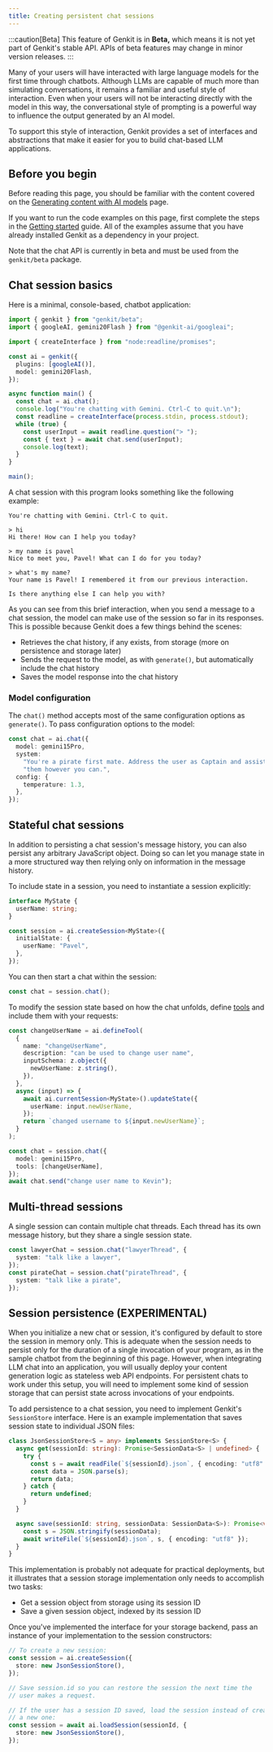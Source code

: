 ```yaml
---
title: Creating persistent chat sessions
---
```


:::caution[Beta]
This feature of Genkit is in **Beta,** which means it is not yet part of Genkit's stable API. APIs of beta features may change in minor version releases.
:::

Many of your users will have interacted with large language models for the first
time through chatbots. Although LLMs are capable of much more than simulating
conversations, it remains a familiar and useful style of interaction. Even when
your users will not be interacting directly with the model in this way, the
conversational style of prompting is a powerful way to influence the output
generated by an AI model.

To support this style of interaction, Genkit provides a set of interfaces and
abstractions that make it easier for you to build chat-based LLM applications.

## Before you begin

Before reading this page, you should be familiar with the content covered on the
[Generating content with AI models](models) page.

If you want to run the code examples on this page, first complete the steps in
the [Getting started](get-started) guide. All of the examples assume that you
have already installed Genkit as a dependency in your project.

Note that the chat API is currently in beta and must be used from the
`genkit/beta` package.

## Chat session basics

Here is a minimal, console-based, chatbot application:

```ts
import { genkit } from "genkit/beta";
import { googleAI, gemini20Flash } from "@genkit-ai/googleai";

import { createInterface } from "node:readline/promises";

const ai = genkit({
  plugins: [googleAI()],
  model: gemini20Flash,
});

async function main() {
  const chat = ai.chat();
  console.log("You're chatting with Gemini. Ctrl-C to quit.\n");
  const readline = createInterface(process.stdin, process.stdout);
  while (true) {
    const userInput = await readline.question("> ");
    const { text } = await chat.send(userInput);
    console.log(text);
  }
}

main();
```

A chat session with this program looks something like the following example:

```
You're chatting with Gemini. Ctrl-C to quit.

> hi
Hi there! How can I help you today?

> my name is pavel
Nice to meet you, Pavel! What can I do for you today?

> what's my name?
Your name is Pavel! I remembered it from our previous interaction.

Is there anything else I can help you with?
```

As you can see from this brief interaction, when you send a message to a chat
session, the model can make use of the session so far in its responses. This is
possible because Genkit does a few things behind the scenes:

- Retrieves the chat history, if any exists, from storage (more on persistence
  and storage later)
- Sends the request to the model, as with `generate()`, but automatically
  include the chat history
- Saves the model response into the chat history

### Model configuration

The `chat()` method accepts most of the same configuration options as
`generate()`. To pass configuration options to the model:

```ts
const chat = ai.chat({
  model: gemini15Pro,
  system:
    "You're a pirate first mate. Address the user as Captain and assist " +
    "them however you can.",
  config: {
    temperature: 1.3,
  },
});
```

## Stateful chat sessions

In addition to persisting a chat session's message history, you can also persist
any arbitrary JavaScript object. Doing so can let you manage state in a more
structured way then relying only on information in the message history.

To include state in a session, you need to instantiate a session explicitly:

```ts
interface MyState {
  userName: string;
}

const session = ai.createSession<MyState>({
  initialState: {
    userName: "Pavel",
  },
});
```

You can then start a chat within the session:

```ts
const chat = session.chat();
```

To modify the session state based on how the chat unfolds, define
[tools](tool-calling) and include them with your requests:

```ts
const changeUserName = ai.defineTool(
  {
    name: "changeUserName",
    description: "can be used to change user name",
    inputSchema: z.object({
      newUserName: z.string(),
    }),
  },
  async (input) => {
    await ai.currentSession<MyState>().updateState({
      userName: input.newUserName,
    });
    return `changed username to ${input.newUserName}`;
  }
);
```

```ts
const chat = session.chat({
  model: gemini15Pro,
  tools: [changeUserName],
});
await chat.send("change user name to Kevin");
```

## Multi-thread sessions

A single session can contain multiple chat threads. Each thread has its own
message history, but they share a single session state.

```ts
const lawyerChat = session.chat("lawyerThread", {
  system: "talk like a lawyer",
});
const pirateChat = session.chat("pirateThread", {
  system: "talk like a pirate",
});
```

## Session persistence (EXPERIMENTAL)

When you initialize a new chat or session, it's configured by default to store
the session in memory only. This is adequate when the session needs to persist
only for the duration of a single invocation of your program, as in the sample
chatbot from the beginning of this page. However, when integrating LLM chat into
an application, you will usually deploy your content generation logic as
stateless web API endpoints. For persistent chats to work under this setup, you
will need to implement some kind of session storage that can persist state
across invocations of your endpoints.

To add persistence to a chat session, you need to implement Genkit's
`SessionStore` interface. Here is an example implementation that saves session
state to individual JSON files:

```ts
class JsonSessionStore<S = any> implements SessionStore<S> {
  async get(sessionId: string): Promise<SessionData<S> | undefined> {
    try {
      const s = await readFile(`${sessionId}.json`, { encoding: "utf8" });
      const data = JSON.parse(s);
      return data;
    } catch {
      return undefined;
    }
  }

  async save(sessionId: string, sessionData: SessionData<S>): Promise<void> {
    const s = JSON.stringify(sessionData);
    await writeFile(`${sessionId}.json`, s, { encoding: "utf8" });
  }
}
```

This implementation is probably not adequate for practical deployments, but it
illustrates that a session storage implementation only needs to accomplish two
tasks:

- Get a session object from storage using its session ID
- Save a given session object, indexed by its session ID

Once you've implemented the interface for your storage backend, pass an instance
of your implementation to the session constructors:

```ts
// To create a new session:
const session = ai.createSession({
  store: new JsonSessionStore(),
});

// Save session.id so you can restore the session the next time the
// user makes a request.
```

```ts
// If the user has a session ID saved, load the session instead of creating
// a new one:
const session = await ai.loadSession(sessionId, {
  store: new JsonSessionStore(),
});
```
